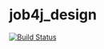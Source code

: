 # job4j_design
[![Build Status](https://travis-ci.org/000SergeyMayer000/job4j_design.svg?branch=master)](https://travis-ci.org/000SergeyMayer000/job4j_design)